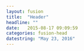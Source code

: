 ```yaml
---
layout: fusion
title:  "Header"
headline: ""
date:   2015-08-17 09:09:59
categories: fusion-head
datestring: "May 23, 2016"
---
```

